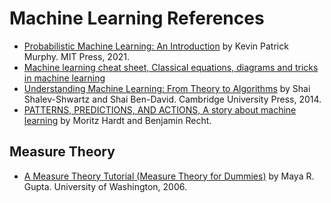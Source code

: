 # Machine Learning References

-  [Probabilistic Machine Learning: An Introduction](https://probml.github.io/pml-book/book1.html) by Kevin Patrick Murphy. MIT Press, 2021.
-  [Machine learning cheat sheet, Classical equations, diagrams and tricks in machine learning](https://github.com/soulmachine/machine-learning-cheat-sheet)
-  [Understanding Machine Learning: From Theory to Algorithms](https://www.cs.huji.ac.il/~shais/UnderstandingMachineLearning/understanding-machine-learning-theory-algorithms.pdf) by Shai Shalev-Shwartz and Shai Ben-David. Cambridge University Press, 2014.
-  [PATTERNS, PREDICTIONS, AND ACTIONS, A story about machine learning](https://mlstory.org/pdf/patterns.pdf) by Moritz Hardt and Benjamin Recht.

## Measure Theory

-  [A Measure Theory Tutorial (Measure Theory for Dummies)](https://vannevar.ece.uw.edu/techsite/papers/documents/UWEETR-2006-0008.pdf) by Maya R. Gupta. University of Washington, 2006.
